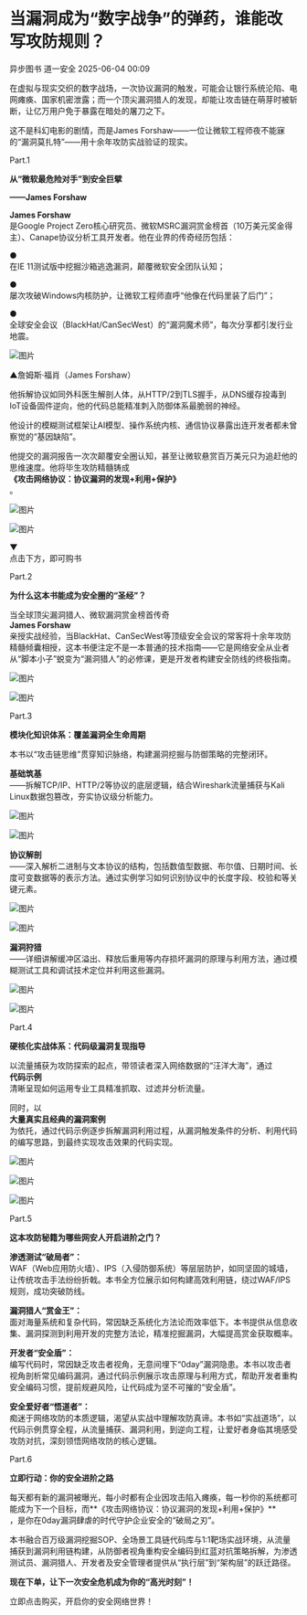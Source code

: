 #  当漏洞成为“数字战争”的弹药，谁能改写攻防规则？   
异步图书  道一安全   2025-06-04 00:09  
  
在虚拟与现实交织的数字战场，一次协议漏洞的触发，可能会让银行系统沦陷、电网瘫痪、国家机密泄露；而一个顶尖漏洞猎人的发现，却能让攻击链在萌芽时被斩断，让亿万用户免于暴露在暗处的屠刀之下。  
  
  
这不是科幻电影的剧情，而是James Forshaw——一位让微软工程师夜不能寐的“漏洞莫扎特”——用十余年攻防实战验证的现实。  
  
  
Part.1  
  
  
**从“微软最危险对手”到安全巨擘**  
  
**——James Forshaw**  
  
  
**James Forshaw**  
是Google Project Zero核心研究员、微软MSRC漏洞赏金榜首（10万美元奖金得主）、Canape协议分析工具开发者。他在业界的传奇经历包括：  
  
  
●   
在IE 11测试版中挖掘沙箱逃逸漏洞，颠覆微软安全团队认知；  
  
●   
屡次攻破Windows内核防护，让微软工程师直呼“他像在代码里装了后门”；  
  
●   
全球安全会议（BlackHat/CanSecWest）的“漏洞魔术师”，每次分享都引发行业地震。  
  
  
![图片](https://mmbiz.qpic.cn/sz_mmbiz_png/iaibvmyz4605PRAkMicCkpDxUmG1NtOZib34Yt8ib0SrHNeQB5KVE2De4JhVZd2or0RlxuCr8zdZXKz0dictuw05MclA/640?wx_fmt=png&tp=wxpic&wxfrom=5&wx_lazy=1 "")  
  
▲詹姆斯·福肖（James Forshaw）  
  
  
他拆解协议如同外科医生解剖人体，从HTTP/2到TLS握手，从DNS缓存投毒到IoT设备固件逆向，他的代码总能精准刺入防御体系最脆弱的神经。  
  
  
他设计的模糊测试框架让AI模型、操作系统内核、通信协议暴露出连开发者都未曾察觉的“基因缺陷”。  
  
  
他提交的漏洞报告一次次颠覆安全圈认知，甚至让微软悬赏百万美元只为追赶他的思维速度。他将毕生攻防精髓铸成  
**《攻击网络协议：协议漏洞的发现+利用+保护》**  
。  
  
![图片](https://mmbiz.qpic.cn/sz_mmbiz_png/iaibvmyz4605PRAkMicCkpDxUmG1NtOZib34icVgGH3jKeAice71ILp63wPkHdArP6MgyOxiciaKS9jELvXktFrEv5DzicQ/640?wx_fmt=png&tp=wxpic&wxfrom=5&wx_lazy=1 "")  
  
![图片](https://mmbiz.qpic.cn/sz_mmbiz_png/iaibvmyz4605PRAkMicCkpDxUmG1NtOZib34jIl8EhiakvRJW2kt5W8DJfibQQ2LpDLUf0VUyichce8r1KJreFRlVeibZQ/640?wx_fmt=png&tp=wxpic&wxfrom=5&wx_lazy=1 "")  
  
▼  
点击下方，即可购书  
  
  
  
Part.2  
  
  
**为什么这本书能成为安全圈的“圣经”？**  
  
  
当全球顶尖漏洞猎人、微软漏洞赏金榜首传奇  
**James Forshaw**  
亲授实战经验，当BlackHat、CanSecWest等顶级安全会议的常客将十余年攻防精髓倾囊相授，这本书便注定不是一本普通的技术指南——它是网络安全从业者从“脚本小子”蜕变为“漏洞猎人”的必修课，更是开发者构建安全防线的终极指南。  
  
![图片](https://mmbiz.qpic.cn/sz_mmbiz_png/iaibvmyz4605PRAkMicCkpDxUmG1NtOZib34awc5s6aibGSib7noP1onXicBf0bGlpTzXG4C4aEesuKT7Nl0iblib6UW1RA/640?wx_fmt=png&tp=wxpic&wxfrom=5&wx_lazy=1 "")  
  
![图片](https://mmbiz.qpic.cn/sz_mmbiz_png/iaibvmyz4605PRAkMicCkpDxUmG1NtOZib34mdiaibpWym1wiaHAFB29KIfo5aFelLlpEPoWPNagEgRtnBMib7lB9JD1GQ/640?wx_fmt=png&tp=wxpic&wxfrom=5&wx_lazy=1 "")  
  
  
Part.3  
  
  
**模块化知识体系：覆盖漏洞全生命周期**  
  
  
本书以“攻击链思维”贯穿知识脉络，构建漏洞挖掘与防御策略的完整闭环。  
  
  
**基础筑基**  
——拆解TCP/IP、HTTP/2等协议的底层逻辑，结合Wireshark流量捕获与Kali Linux数据包篡改，夯实协议级分析能力。  
  
![图片](https://mmbiz.qpic.cn/sz_mmbiz_png/iaibvmyz4605PRAkMicCkpDxUmG1NtOZib34gJESZ0ZDMTDXnyPwvEiaUicPsWaXUb0tG6Wu7EByUBIUE3DAcIOjIdUA/640?wx_fmt=png&tp=wxpic&wxfrom=5&wx_lazy=1 "")  
  
![图片](https://mmbiz.qpic.cn/sz_mmbiz_png/iaibvmyz4605PRAkMicCkpDxUmG1NtOZib34xa57asEa1kfg36ibGWBreLj9jcud5s6df0N6QMliaxvIyykpwqNyRwMw/640?wx_fmt=png&tp=wxpic&wxfrom=5&wx_lazy=1 "")  
  
**协议解剖**  
——深入解析二进制与文本协议的结构，包括数值型数据、布尔值、日期时间、长度可变数据等的表示方法。通过实例学习如何识别协议中的长度字段、校验和等关键元素。  
  
![图片](https://mmbiz.qpic.cn/sz_mmbiz_png/iaibvmyz4605PRAkMicCkpDxUmG1NtOZib34aWyuMqKp0z5hJvnxIWm4zntgVuXedeJXyA8yX7PicMztIv7wqdXG0qA/640?wx_fmt=png&tp=wxpic&wxfrom=5&wx_lazy=1 "")  
  
![图片](https://mmbiz.qpic.cn/sz_mmbiz_png/iaibvmyz4605PRAkMicCkpDxUmG1NtOZib348j72v4tWRwyUe53o7RETfryXSm7fQ0s3z7HxCvZ8Q43yZBs6qRJYug/640?wx_fmt=png&tp=wxpic&wxfrom=5&wx_lazy=1 "")  
  
**漏洞狩猎**  
——详细讲解缓冲区溢出、释放后重用等内存损坏漏洞的原理与利用方法，通过模糊测试工具和调试技术定位并利用这些漏洞。  
  
![图片](https://mmbiz.qpic.cn/sz_mmbiz_png/iaibvmyz4605PRAkMicCkpDxUmG1NtOZib34uDHianqFkx8rbT5TPxwGpRx0gKic7v75LtMM0w7WNR707n0pHGzrITrg/640?wx_fmt=png&tp=wxpic&wxfrom=5&wx_lazy=1 "")  
  
![图片](https://mmbiz.qpic.cn/sz_mmbiz_png/iaibvmyz4605PRAkMicCkpDxUmG1NtOZib34bz2A7Mnhziaqa9Gf2FawAyh4Yldibjm6wSKDL9dFLJwb8kjBuia78tOmA/640?wx_fmt=png&tp=wxpic&wxfrom=5&wx_lazy=1 "")  
  
  
Part.4  
  
  
**硬核化实战体系：代码级漏洞复现指导**  
  
  
以流量捕获为攻防探索的起点，带领读者深入网络数据的“汪洋大海”，通过  
**代码示例**  
清晰呈现如何运用专业工具精准抓取、过滤并分析流量。  
  
  
同时，以  
**大量真实且经典的漏洞案例**  
为依托，通过代码示例逐步拆解漏洞利用过程，从漏洞触发条件的分析、利用代码的编写思路，到最终实现攻击效果的代码实现。  
  
![图片](https://mmbiz.qpic.cn/sz_mmbiz_png/iaibvmyz4605PRAkMicCkpDxUmG1NtOZib34pZAPSicZjzXSicx3MPcSWyjo7yBqGEh1xNiaibIdVrwte0uVQ8xAPx3zHg/640?wx_fmt=png&tp=wxpic&wxfrom=5&wx_lazy=1 "")  
  
![图片](https://mmbiz.qpic.cn/sz_mmbiz_png/iaibvmyz4605PRAkMicCkpDxUmG1NtOZib3462rvsGaaQNnKVAKniaMUImhFialUAibjicrhDduia71VFeQ6YAOK8WmsCPA/640?wx_fmt=png&tp=wxpic&wxfrom=5&wx_lazy=1 "")  
  
![图片](https://mmbiz.qpic.cn/sz_mmbiz_png/iaibvmyz4605PRAkMicCkpDxUmG1NtOZib34QqnDfbpiaQAeUHxKWbWOceYicUyMrnkZfDvNkyhygD03rDnmayzDRwmg/640?wx_fmt=png&tp=wxpic&wxfrom=5&wx_lazy=1 "")  
  
  
Part.5  
  
  
**这本攻防秘籍为哪些网安人开启进阶之门？**  
  
  
**渗透测试“破局者”：**  
WAF（Web应用防火墙）、IPS（入侵防御系统）等层层防护，如同坚固的城墙，让传统攻击手法纷纷折戟。本书全方位展示如何构建高效利用链，绕过WAF/IPS规则，成功突破防线。  
  
  
**漏洞猎人“赏金王”：**  
面对海量系统和复杂代码，常因缺乏系统化方法论而效率低下。本书提供从信息收集、漏洞探测到利用开发的完整方法论，精准挖掘漏洞，大幅提高赏金获取概率。  
  
  
**开发者“安全盾”：**  
编写代码时，常因缺乏攻击者视角，无意间埋下“0day”漏洞隐患。本书以攻击者视角剖析常见编码漏洞，通过代码示例展示攻击原理与利用方式，帮助开发者重构安全编码习惯，提前规避风险，让代码成为坚不可摧的“安全盾”。  
  
  
**安全爱好者“悟道者”：**  
痴迷于网络攻防的本质逻辑，渴望从实战中理解攻防真谛。本书如“实战道场”，以代码示例贯穿全程，从流量捕获、漏洞利用，到逆向工程，让爱好者身临其境感受攻防对抗，深刻领悟网络攻防的核心逻辑。  
  
  
Part.6  
  
  
**立即行动：你的安全进阶之路**  
  
  
每天都有新的漏洞被曝光，每小时都有企业因攻击陷入瘫痪，每一秒你的系统都可能成为下一个目标，而**《攻击网络协议：协议漏洞的发现+利用+保护》**  
，是你在0day漏洞肆虐的时代守护企业安全的“破局之刃”。  
  
  
本书融合百万级漏洞挖掘SOP、全场景工具链代码库与1:1靶场实战环境，从流量捕获到漏洞利用链构建，从防御者视角重构安全编码到红蓝对抗策略拆解，为渗透测试员、漏洞猎人、开发者及安全管理者提供从“执行层”到“架构层”的跃迁路径。  
  
  
**现在下单，让下一次安全危机成为你的“高光时刻”！**  
  
  
立即点击购买，开启你的安全网络世界！  
  
  
  
  
  

